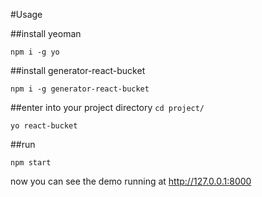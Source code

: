 #Usage

##install yeoman
```
npm i -g yo
```

##install generator-react-bucket
```
npm i -g generator-react-bucket
```

##enter into your project directory `cd project/`
```
yo react-bucket
```

##run
```
npm start
```
now you can see the demo running at http://127.0.0.1:8000 

